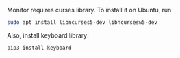 Monitor requires curses library. To install it on Ubuntu, run:

```sh
sudo apt install libncurses5-dev libncursesw5-dev
```

Also, install keyboard library:

```sh
pip3 install keyboard
```
